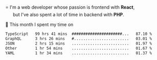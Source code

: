 ⭐ I'm a web developer whose passion is frontend with <b>React</b>,<br/>
&nbsp; &nbsp; &nbsp; but I've also spent a lot of time in backend with <b>PHP</b>.

📅 This month I spent my time on

<!--START_SECTION:waka-->

```txt
TypeScript   99 hrs 41 mins  ######################...   87.10 %
GraphQL      3 hrs 26 mins   #........................   03.01 %
JSON         2 hrs 15 mins   .........................   01.97 %
Other        1 hr 54 mins    .........................   01.67 %
YAML         1 hr 34 mins    .........................   01.37 %
```

<!--END_SECTION:waka-->
